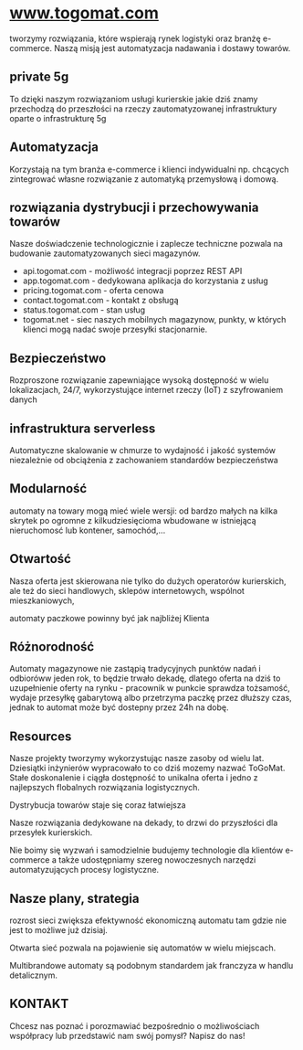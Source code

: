 # www.togomat.com

tworzymy rozwiązania, które wspierają rynek logistyki oraz branżę e-commerce. 
Naszą misją jest automatyzacja nadawania i dostawy towarów.

## private 5g

To dzięki naszym rozwiązaniom usługi kurierskie jakie dziś znamy przechodzą do przeszłości na rzeczy zautomatyzowanej infrastruktury oparte o infrastrukturę 5g 

## Automatyzacja

Korzystają na tym branża e-commerce i klienci indywidualni np. chcących zintegrować własne rozwiązanie z automatyką przemysłową i domową.


## rozwiązania dystrybucji i przechowywania towarów

Nasze doświadczenie technologicznie i zaplecze techniczne pozwala na budowanie zautomatyzowanych sieci magazynów.
+ api.togomat.com - możliwość integracji poprzez REST API
+ app.togomat.com - dedykowana aplikacja do korzystania z usług
+ pricing.togomat.com - oferta cenowa
+ contact.togomat.com - kontakt z obsługą
+ status.togomat.com - stan usług
+ togomat.net - siec naszych mobilnych magazynow, punkty, w których klienci mogą nadać swoje przesyłki stacjonarnie.

## Bezpieczeństwo

Rozproszone rozwiązanie zapewniające wysoką dostępność w wielu lokalizacjach, 24/7, wykorzystujące internet rzeczy (IoT) z szyfrowaniem danych


## infrastruktura serverless

Automatyczne skalowanie w chmurze to wydajność i jakość systemów niezależnie od obciążenia z zachowaniem standardów bezpieczeństwa

## Modularność

automaty na towary mogą mieć wiele wersji: 
od bardzo małych na kilka skrytek po ogromne z kilkudziesięcioma wbudowane w istniejącą nieruchomosć lub kontener, samochód,...

## Otwartość

Nasza oferta jest skierowana nie tylko do dużych operatorów kurierskich, ale też do sieci handlowych, sklepów internetowych, wspólnot mieszkaniowych,

automaty paczkowe powinny być jak najbliżej Klienta 


## Różnorodność

Automaty magazynowe nie zastąpią tradycyjnych punktów nadań i odbioróww jeden rok, to będzie trwało dekadę, dlatego oferta na dziś to uzupełnienie oferty na rynku - pracownik w punkcie sprawdza tożsamość, wydaje przesyłkę gabarytową albo przetrzyma paczkę przez dłuższy czas, jednak to automat może być dostepny przez 24h na dobę.


## Resources

Nasze projekty tworzymy wykorzystując nasze zasoby od wielu lat.
Dziesiątki inżynierów wypracowało to co dziś mozemy nazwać ToGoMat.
Stałe doskonalenie i ciągła dostępność to unikalna oferta i jedno z najlepszych flobalnych rozwiązania logistycznych.

Dystrybucja towarów staje się coraz łatwiejsza


Nasze rozwiązania dedykowane na dekady, to drzwi do przyszłości dla przesyłek kurierskich. 

Nie boimy się wyzwań i samodzielnie budujemy technologie dla klientów e-commerce a także udostępniamy szereg nowoczesnych narzędzi automatyzujących procesy logistyczne.


## Nasze plany, strategia


rozrost sieci zwiększa efektywność ekonomiczną automatu tam gdzie nie jest to możliwe już dzisiaj.

Otwarta sieć pozwala na pojawienie się automatów w wielu miejscach.

Multibrandowe automaty są podobnym standardem jak franczyza w handlu detalicznym.




## KONTAKT

Chcesz nas poznać i porozmawiać bezpośrednio o możliwościach współpracy lub przedstawić nam swój pomysł? Napisz do nas!
